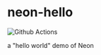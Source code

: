 # neon-hello

![Github Actions](https://github.com/amilajack/neon-hello/workflows/Test/badge.svg?branch=master)

a "hello world" demo of Neon
